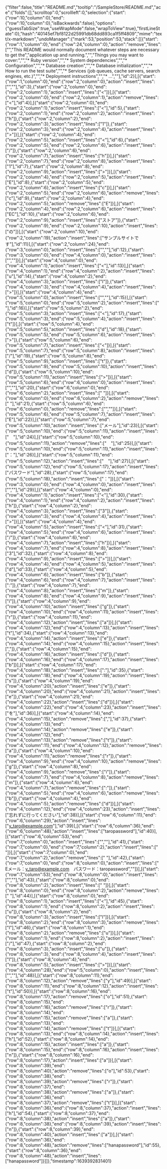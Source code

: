 {"filter":false,"title":"README.md","tooltip":"/SampleStore/README.md","ace":{"folds":[],"scrolltop":0,"scrollleft":0,"selection":{"start":{"row":10,"column":0},"end":{"row":10,"column":0},"isBackwards":false},"options":{"guessTabSize":true,"useWrapMode":false,"wrapToView":true},"firstLineState":0},"hash":"40145ef7bf8122d25991db68dd893ca1f5ff4809","mime":"text/x-markdown","undoManager":{"mark":53,"position":53,"stack":[[{"start":{"row":1,"column":0},"end":{"row":24,"column":0},"action":"remove","lines":["","This README would normally document whatever steps are necessary to get the","application up and running.","","Things you may want to cover:","","* Ruby version","","* System dependencies","","* Configuration","","* Database creation","","* Database initialization","","* How to run the test suite","","* Services (job queues, cache servers, search engines, etc.)","","* Deployment instructions","","* ...",""],"id":2}],[{"start":{"row":1,"column":0},"end":{"row":2,"column":0},"action":"insert","lines":["",""],"id":3},{"start":{"row":2,"column":0},"end":{"row":2,"column":1},"action":"insert","lines":["<"]}],[{"start":{"row":2,"column":0},"end":{"row":2,"column":1},"action":"remove","lines":["<"],"id":4}],[{"start":{"row":2,"column":0},"end":{"row":2,"column":1},"action":"insert","lines":["<"],"id":5},{"start":{"row":2,"column":1},"end":{"row":2,"column":2},"action":"insert","lines":["h"]},{"start":{"row":2,"column":2},"end":{"row":2,"column":3},"action":"insert","lines":["1"]},{"start":{"row":2,"column":3},"end":{"row":2,"column":4},"action":"insert","lines":[">"]}],[{"start":{"row":2,"column":4},"end":{"row":2,"column":5},"action":"insert","lines":["<"],"id":6},{"start":{"row":2,"column":5},"end":{"row":2,"column":6},"action":"insert","lines":["/"]},{"start":{"row":2,"column":6},"end":{"row":2,"column":7},"action":"insert","lines":["h"]}],[{"start":{"row":2,"column":7},"end":{"row":2,"column":8},"action":"insert","lines":["1"],"id":7},{"start":{"row":2,"column":8},"end":{"row":2,"column":9},"action":"insert","lines":[">"]}],[{"start":{"row":2,"column":4},"end":{"row":2,"column":5},"action":"insert","lines":["E"],"id":8},{"start":{"row":2,"column":5},"end":{"row":2,"column":6},"action":"insert","lines":["c"]}],[{"start":{"row":2,"column":5},"end":{"row":2,"column":6},"action":"remove","lines":["c"],"id":9},{"start":{"row":2,"column":4},"end":{"row":2,"column":5},"action":"remove","lines":["E"]}],[{"start":{"row":2,"column":4},"end":{"row":2,"column":6},"action":"insert","lines":["EC"],"id":10},{"start":{"row":2,"column":6},"end":{"row":2,"column":9},"action":"insert","lines":["ストア"]},{"start":{"row":2,"column":9},"end":{"row":2,"column":10},"action":"insert","lines":["の"]}],[{"start":{"row":2,"column":10},"end":{"row":2,"column":19},"action":"insert","lines":["サンプルサイトです"],"id":11}],[{"start":{"row":2,"column":24},"end":{"row":3,"column":0},"action":"insert","lines":["",""],"id":12},{"start":{"row":3,"column":0},"end":{"row":4,"column":0},"action":"insert","lines":["",""]}],[{"start":{"row":4,"column":0},"end":{"row":4,"column":1},"action":"insert","lines":["<"],"id":13}],[{"start":{"row":4,"column":1},"end":{"row":4,"column":2},"action":"insert","lines":["u"],"id":14},{"start":{"row":4,"column":2},"end":{"row":4,"column":3},"action":"insert","lines":["l"]},{"start":{"row":4,"column":3},"end":{"row":4,"column":4},"action":"insert","lines":[">"]}],[{"start":{"row":4,"column":4},"end":{"row":5,"column":0},"action":"insert","lines":["",""],"id":15}],[{"start":{"row":5,"column":0},"end":{"row":5,"column":2},"action":"insert","lines":["  "],"id":16}],[{"start":{"row":5,"column":2},"end":{"row":5,"column":3},"action":"insert","lines":["<"],"id":17},{"start":{"row":5,"column":3},"end":{"row":5,"column":4},"action":"insert","lines":["t"]}],[{"start":{"row":5,"column":4},"end":{"row":5,"column":5},"action":"insert","lines":["d"],"id":18},{"start":{"row":5,"column":5},"end":{"row":5,"column":6},"action":"insert","lines":[">"]},{"start":{"row":5,"column":6},"end":{"row":5,"column":7},"action":"insert","lines":["<"]}],[{"start":{"row":5,"column":7},"end":{"row":5,"column":8},"action":"insert","lines":["/"],"id":19},{"start":{"row":5,"column":8},"end":{"row":5,"column":9},"action":"insert","lines":["t"]},{"start":{"row":5,"column":9},"end":{"row":5,"column":10},"action":"insert","lines":["d"]},{"start":{"row":5,"column":10},"end":{"row":5,"column":11},"action":"insert","lines":[">"]}],[{"start":{"row":5,"column":6},"end":{"row":6,"column":0},"action":"insert","lines":["",""],"id":20},{"start":{"row":6,"column":0},"end":{"row":6,"column":2},"action":"insert","lines":["  "]}],[{"start":{"row":6,"column":0},"end":{"row":6,"column":2},"action":"remove","lines":["  "],"id":21},{"start":{"row":5,"column":6},"end":{"row":6,"column":0},"action":"remove","lines":["",""]}],[{"start":{"row":5,"column":6},"end":{"row":5,"column":7},"action":"insert","lines":["E"],"id":22}],[{"start":{"row":5,"column":7},"end":{"row":5,"column":10},"action":"insert","lines":["メール"],"id":23}],[{"start":{"row":5,"column":10},"end":{"row":5,"column":11},"action":"insert","lines":["　"],"id":24}],[{"start":{"row":5,"column":10},"end":{"row":5,"column":11},"action":"remove","lines":["　"],"id":25}],[{"start":{"row":5,"column":10},"end":{"row":5,"column":11},"action":"insert","lines":["："],"id":26}],[{"start":{"row":5,"column":11},"end":{"row":5,"column":12},"action":"insert","lines":["　"],"id":27}],[{"start":{"row":5,"column":12},"end":{"row":5,"column":17},"action":"insert","lines":["パスワード"],"id":28},{"start":{"row":5,"column":17},"end":{"row":5,"column":18},"action":"insert","lines":["："]}],[{"start":{"row":3,"column":0},"end":{"row":4,"column":0},"action":"insert","lines":["",""],"id":29}],[{"start":{"row":4,"column":0},"end":{"row":4,"column":1},"action":"insert","lines":["<"],"id":30},{"start":{"row":4,"column":1},"end":{"row":4,"column":2},"action":"insert","lines":["h"]},{"start":{"row":4,"column":2},"end":{"row":4,"column":3},"action":"insert","lines":["3"]},{"start":{"row":4,"column":3},"end":{"row":4,"column":4},"action":"insert","lines":[">"]}],[{"start":{"row":4,"column":4},"end":{"row":4,"column":5},"action":"insert","lines":["<"],"id":31},{"start":{"row":4,"column":5},"end":{"row":4,"column":6},"action":"insert","lines":["/"]},{"start":{"row":4,"column":6},"end":{"row":4,"column":7},"action":"insert","lines":["h"]}],[{"start":{"row":4,"column":7},"end":{"row":4,"column":8},"action":"insert","lines":["3"],"id":32},{"start":{"row":4,"column":8},"end":{"row":4,"column":9},"action":"insert","lines":[">"]}],[{"start":{"row":4,"column":4},"end":{"row":4,"column":5},"action":"insert","lines":["d"],"id":33},{"start":{"row":4,"column":5},"end":{"row":4,"column":6},"action":"insert","lines":["b"]},{"start":{"row":4,"column":6},"end":{"row":4,"column":7},"action":"insert","lines":[":"]},{"start":{"row":4,"column":7},"end":{"row":4,"column":8},"action":"insert","lines":["m"]},{"start":{"row":4,"column":8},"end":{"row":4,"column":9},"action":"insert","lines":["i"]},{"start":{"row":4,"column":9},"end":{"row":4,"column":10},"action":"insert","lines":["g"]},{"start":{"row":4,"column":10},"end":{"row":4,"column":11},"action":"insert","lines":["r"]},{"start":{"row":4,"column":11},"end":{"row":4,"column":12},"action":"insert","lines":["a"]}],[{"start":{"row":4,"column":12},"end":{"row":4,"column":13},"action":"insert","lines":["t"],"id":34},{"start":{"row":4,"column":13},"end":{"row":4,"column":14},"action":"insert","lines":["e"]},{"start":{"row":4,"column":14},"end":{"row":4,"column":15},"action":"insert","lines":[","]},{"start":{"row":4,"column":15},"end":{"row":4,"column":16},"action":"insert","lines":["d"]},{"start":{"row":4,"column":16},"end":{"row":4,"column":17},"action":"insert","lines":["b"]}],[{"start":{"row":4,"column":17},"end":{"row":4,"column":18},"action":"insert","lines":[":"],"id":35},{"start":{"row":4,"column":18},"end":{"row":4,"column":19},"action":"insert","lines":["s"]},{"start":{"row":4,"column":19},"end":{"row":4,"column":20},"action":"insert","lines":["e"]},{"start":{"row":4,"column":20},"end":{"row":4,"column":21},"action":"insert","lines":["e"]},{"start":{"row":4,"column":21},"end":{"row":4,"column":22},"action":"insert","lines":["d"]}],[{"start":{"row":4,"column":22},"end":{"row":4,"column":23},"action":"insert","lines":["を"],"id":36}],[{"start":{"row":4,"column":14},"end":{"row":4,"column":15},"action":"remove","lines":[","],"id":37},{"start":{"row":4,"column":13},"end":{"row":4,"column":14},"action":"remove","lines":["e"]},{"start":{"row":4,"column":12},"end":{"row":4,"column":13},"action":"remove","lines":["t"]},{"start":{"row":4,"column":11},"end":{"row":4,"column":12},"action":"remove","lines":["a"]},{"start":{"row":4,"column":10},"end":{"row":4,"column":11},"action":"remove","lines":["r"]},{"start":{"row":4,"column":9},"end":{"row":4,"column":10},"action":"remove","lines":["g"]},{"start":{"row":4,"column":8},"end":{"row":4,"column":9},"action":"remove","lines":["i"]},{"start":{"row":4,"column":7},"end":{"row":4,"column":8},"action":"remove","lines":["m"]},{"start":{"row":4,"column":6},"end":{"row":4,"column":7},"action":"remove","lines":[":"]},{"start":{"row":4,"column":5},"end":{"row":4,"column":6},"action":"remove","lines":["b"]},{"start":{"row":4,"column":4},"end":{"row":4,"column":5},"action":"remove","lines":["d"]}],[{"start":{"row":4,"column":12},"end":{"row":4,"column":23},"action":"insert","lines":["忘れずに行ってください"],"id":38}],[{"start":{"row":6,"column":11},"end":{"row":6,"column":29},"action":"insert","lines":["y_taro@example.com"],"id":39}],[{"start":{"row":6,"column":36},"end":{"row":6,"column":48},"action":"insert","lines":["taropassword"],"id":40}],[{"start":{"row":6,"column":53},"end":{"row":7,"column":0},"action":"insert","lines":["",""],"id":41},{"start":{"row":7,"column":0},"end":{"row":7,"column":2},"action":"insert","lines":["  "]}],[{"start":{"row":7,"column":0},"end":{"row":7,"column":2},"action":"remove","lines":["  "],"id":42},{"start":{"row":7,"column":0},"end":{"row":8,"column":0},"action":"insert","lines":["  <td>Eメール：y_taro@example.com　パスワード：taropassword</td>",""]}],[{"start":{"row":7,"column":53},"end":{"row":8,"column":0},"action":"insert","lines":["",""],"id":43},{"start":{"row":8,"column":0},"end":{"row":8,"column":2},"action":"insert","lines":["  "]}],[{"start":{"row":8,"column":0},"end":{"row":8,"column":2},"action":"remove","lines":["  "],"id":44}],[{"start":{"row":8,"column":0},"end":{"row":8,"column":1},"action":"insert","lines":["<"],"id":45},{"start":{"row":8,"column":1},"end":{"row":8,"column":2},"action":"insert","lines":["u"]},{"start":{"row":8,"column":2},"end":{"row":8,"column":3},"action":"insert","lines":["l"]}],[{"start":{"row":8,"column":2},"end":{"row":8,"column":3},"action":"remove","lines":["l"],"id":46},{"start":{"row":8,"column":1},"end":{"row":8,"column":2},"action":"remove","lines":["u"]}],[{"start":{"row":8,"column":1},"end":{"row":8,"column":2},"action":"insert","lines":["/"],"id":47},{"start":{"row":8,"column":2},"end":{"row":8,"column":3},"action":"insert","lines":["u"]},{"start":{"row":8,"column":3},"end":{"row":8,"column":4},"action":"insert","lines":["l"]},{"start":{"row":8,"column":4},"end":{"row":8,"column":5},"action":"insert","lines":[">"]}],[{"start":{"row":4,"column":28},"end":{"row":5,"column":0},"action":"insert","lines":["",""],"id":48}],[{"start":{"row":8,"column":11},"end":{"row":8,"column":12},"action":"remove","lines":["y"],"id":49}],[{"start":{"row":8,"column":11},"end":{"row":8,"column":12},"action":"insert","lines":["t"],"id":50}],[{"start":{"row":8,"column":16},"end":{"row":8,"column":17},"action":"remove","lines":["o"],"id":51},{"start":{"row":8,"column":15},"end":{"row":8,"column":16},"action":"remove","lines":["r"]},{"start":{"row":8,"column":14},"end":{"row":8,"column":15},"action":"remove","lines":["a"]},{"start":{"row":8,"column":13},"end":{"row":8,"column":14},"action":"remove","lines":["t"]}],[{"start":{"row":8,"column":13},"end":{"row":8,"column":14},"action":"insert","lines":["h"],"id":52},{"start":{"row":8,"column":14},"end":{"row":8,"column":15},"action":"insert","lines":["a"]},{"start":{"row":8,"column":15},"end":{"row":8,"column":16},"action":"insert","lines":["n"]},{"start":{"row":8,"column":16},"end":{"row":8,"column":17},"action":"insert","lines":["a"]}],[{"start":{"row":8,"column":39},"end":{"row":8,"column":40},"action":"remove","lines":["o"],"id":53},{"start":{"row":8,"column":38},"end":{"row":8,"column":39},"action":"remove","lines":["r"]},{"start":{"row":8,"column":37},"end":{"row":8,"column":38},"action":"remove","lines":["a"]},{"start":{"row":8,"column":36},"end":{"row":8,"column":37},"action":"remove","lines":["t"]}],[{"start":{"row":8,"column":36},"end":{"row":8,"column":37},"action":"insert","lines":["h"],"id":54},{"start":{"row":8,"column":37},"end":{"row":8,"column":38},"action":"insert","lines":["a"]},{"start":{"row":8,"column":38},"end":{"row":8,"column":39},"action":"insert","lines":["n"]},{"start":{"row":8,"column":39},"end":{"row":8,"column":40},"action":"insert","lines":["a"]}],[{"start":{"row":8,"column":36},"end":{"row":8,"column":48},"action":"remove","lines":["hanapassword"],"id":55},{"start":{"row":8,"column":36},"end":{"row":8,"column":48},"action":"insert","lines":["hanapassword"]}]]},"timestamp":1639392831401}